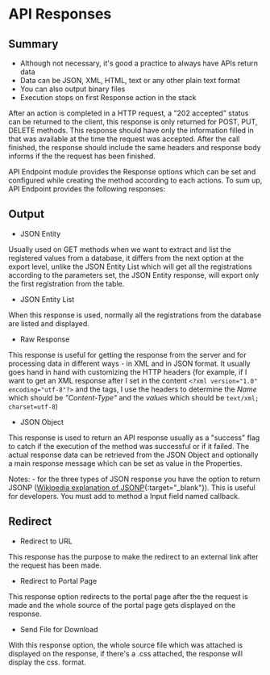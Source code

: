 # API Responses

## Summary

* Although not necessary, it's good a practice to always have APIs return data
* Data can be JSON, XML, HTML, text or any other plain text format
* You can also output binary files
* Execution stops on first Response action in the stack 

After an action is completed in a HTTP request, a "202 accepted" status can be returned to the client, this response is only returned for POST, PUT, DELETE methods. This response should have only the information filled in that was available at the time the request was accepted. After the call finished, the response should include the same headers and response body informs if the the request has been finished.    

API Endpoint module provides the Response options which can be set and configured while creating the method according to each actions. To sum up, API Endpoint provides the following responses:

## Output

* JSON Entity

Usually used on GET methods when we want to extract and list the registered values from a database, it differs from the next option at the export level, unlike the JSON Entity List which will get all the registrations according to the parameters set, the JSON Entity response, will export only the first registration from the table.  

* JSON Entity List

When this response is used, normally all the registrations from the database are listed and displayed.

* Raw Response

This response is useful for getting the response from the server and for processing data in different ways - in XML and in JSON format. It usually goes hand in hand with customizing the HTTP headers (for example, if I want to get an XML response after I set in the content ``<?xml version="1.0" encoding="utf-8"?>`` and the tags, I use the headers to determine the *Name* which should be *"Content-Type"* and the *values* which should be ``text/xml; charset=utf-8``)

* JSON Object

This response is used to return an API response usually as a "success" flag to catch if the execution of the method was successful or if it failed. The actual response data can be retrieved from the JSON Object and optionally a main response message which can be set as value in the Properties. 

Notes: - for the three types of JSON response you have the option to return JSONP ([Wikipedia explanation of JSONP](https://en.wikipedia.org/wiki/JSONP){:target="_blank"}). This is useful for developers. You must add to method a Input field named callback.

## Redirect

* Redirect to URL

This response has the purpose to make the redirect to an external link after the request has been made.

* Redirect to Portal Page

This response option redirects to the portal page after the the request is made and the whole source of the portal page gets displayed on the response.

* Send File for Download

With this response option, the whole source file which was attached is displayed on the response, if there's a .css attached, the response will display the css. format.
